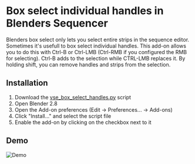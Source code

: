 # Box select individual handles in Blenders Sequencer
Blenders box select only lets you select entire strips in the sequence editor. Sometimes it's usefull to box select individual handles. This add-on allows you to do this with Ctrl-B or Ctrl-LMB (Ctrl-RMB if you configured the RMB for selecting). Ctrl-B adds to the selection while CTRL-LMB replaces it. By holding shift, you can remove handles and strips from the selection.

## Installation
1. Download the [vse_box_select_handles.py](https://github.com/Salatfreak/VSEBoxSelectHandles/raw/master/vse_box_select_handles.py) script
2. Open Blender 2.8
3. Open the Add-on preferences (Edit -> Preferences... -> Add-ons)
4. Click "Install..." and select the script file
5. Enable the add-on by clicking on the checkbox next to it

## Demo
![Demo](https://salatfreak.github.io/images/vse_box_select_handles/demo.gif)
